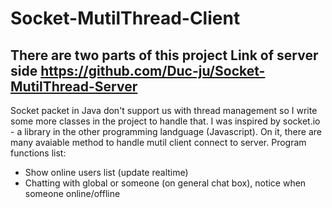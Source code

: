 # Socket-MutilThread-Client
There are two parts of this project
Link of server side https://github.com/Duc-ju/Socket-MutilThread-Server
-----
Socket packet in Java don't support us with thread management so I write some more classes in the project to handle that.
I was inspired by socket.io - a library in the other programming landguage (Javascript). On it, there are many avaiable method to handle mutil client connect to server.
Program functions list:
 - Show online users list (update realtime)
 - Chatting with global or someone (on general chat box), notice when someone online/offline
